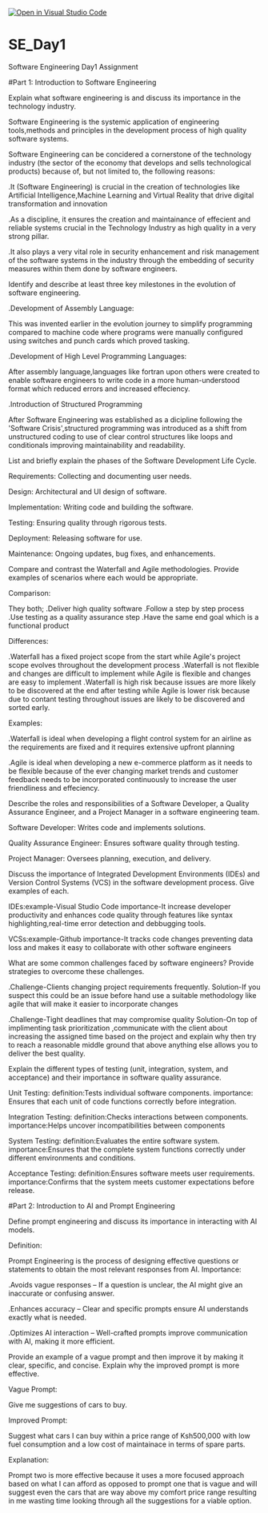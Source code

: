 [![Open in Visual Studio Code](https://classroom.github.com/assets/open-in-vscode-2e0aaae1b6195c2367325f4f02e2d04e9abb55f0b24a779b69b11b9e10269abc.svg)](https://classroom.github.com/online_ide?assignment_repo_id=18406940&assignment_repo_type=AssignmentRepo)
# SE_Day1
Software Engineering Day1 Assignment

#Part 1: Introduction to Software Engineering

Explain what software engineering is and discuss its importance in the technology industry.

Software Engineering is the systemic application of engineering tools,methods and principles in the development process of high quality software systems.

Software Engineering can be concidered a cornerstone of the technology industry (the sector of the economy that develops and sells technological products) because of, but not limited to, the following reasons:

.It (Software Engineering) is crucial in the creation of technologies like Artificial Intelligence,Machine Learning and Virtual Reality that drive digital transformation and innovation

.As a discipline, it ensures the creation and maintainance of effecient and reliable systems crucial in the Technology Industry as high quality in a very strong pillar.

.It also plays a very vital role in security enhancement and risk management of the software systems in the industry through the embedding of security measures within them done by software engineers.

Identify and describe at least three key milestones in the evolution of software engineering.

.Development of Assembly Language:

This was invented earlier in the evolution journey to simplify programming compared to machine code where programs were manually configured using switches and punch cards which proved tasking.

.Development of High Level Programming Languages:

After assembly language,languages like fortran upon others were created to enable software engineers to write code in a more human-understood format which reduced errors and increased effeciency.

.Introduction of Structured Programming

After Software Engineering was established as a dicipline following the 'Software Crisis',structured programming was introduced as a shift from unstructured coding to use of clear control structures like loops and conditionals improving maintainability and readability.

List and briefly explain the phases of the Software Development Life Cycle.

Requirements: Collecting and documenting user needs.

Design: Architectural and UI design of software.

Implementation: Writing code and building the software.

Testing: Ensuring quality through rigorous tests.

Deployment: Releasing software for use.

Maintenance: Ongoing updates, bug fixes, and enhancements.


Compare and contrast the Waterfall and Agile methodologies. Provide examples of scenarios where each would be appropriate.

Comparison:

They both;
.Deliver high quality software
.Follow a step by step process
.Use testing as a quality assurance step 
.Have the same end goal which is a functional product

Differences:

.Waterfall has a fixed project scope from the start while Agile's project scope evolves throughout the development process
.Waterfall is not flexible and changes are difficult to implement while Agile is flexible and changes are easy to implement
.Waterfall is high risk because issues are more likely to be discovered at the end after testing while Agile is lower risk because due to contant testing throughout issues are likely to be discovered and sorted early.

Examples:

.Waterfall is ideal when developing a flight control system for an airline as the requirements are fixed and it requires extensive upfront planning

.Agile is ideal when developing a new e-commerce platform as it needs to be flexible because of the ever changing market trends and customer feedback needs to be incorporated continuously to increase the user friendliness and effeciency.


Describe the roles and responsibilities of a Software Developer, a Quality Assurance Engineer, and a Project Manager in a software engineering team.

Software Developer: Writes code and implements solutions.

Quality Assurance Engineer: Ensures software quality through testing.

Project Manager: Oversees planning, execution, and delivery.


Discuss the importance of Integrated Development Environments (IDEs) and Version Control Systems (VCS) in the software development process. Give examples of each.

IDEs:example-Visual Studio Code
     importance-It increase developer productivity and enhances code quality 
     through features like syntax highlighting,real-time error detection and 
     debbugging tools.
     
VCSs:example-Github
    importance-It tracks code changes preventing data loss and makes it easy 
    to collaborate with other software engineers

    
What are some common challenges faced by software engineers? Provide strategies to overcome these challenges.

 .Challenge-Clients changing project requirements frequently.
  Solution-If you suspect this could be an issue before hand use a suitable 
  methodology like agile that will make it easier to incorporate changes
 
 .Challenge-Tight deadlines that may compromise quality
  Solution-On top of implimenting task prioritization ,communicate with the 
  client about increasing the assigned time based on the project and explain 
  why then try to reach a reasonable middle ground that above anything else 
  allows you to deliver the best quality.


Explain the different types of testing (unit, integration, system, and acceptance) and their importance in software quality assurance.

Unit Testing: 
 definition:Tests individual software components.
 importance: Ensures that each unit of code functions correctly before 
             integration.
             
Integration Testing:
 definition:Checks interactions between components.
 importance:Helps uncover incompatibilities between components
 
System Testing:
 definition:Evaluates the entire software system.
 importance:Ensures that the complete system functions correctly under 
            different environments and conditions.
            
Acceptance Testing: 
 definition:Ensures software meets user requirements.
 importance:Confirms that the system meets customer expectations before 
            release.



#Part 2: Introduction to AI and Prompt Engineering


Define prompt engineering and discuss its importance in interacting with AI models.

Definition:

Prompt Engineering is the process of designing effective questions or statements to obtain the most relevant responses from AI.
Importance:

.Avoids vague responses – If a question is unclear, the AI might give an 
 inaccurate or confusing answer.
 
.Enhances accuracy – Clear and specific prompts ensure AI understands 
 exactly what is needed.
 
.Optimizes AI interaction – Well-crafted prompts improve communication with 
 AI, making it more efficient.


Provide an example of a vague prompt and then improve it by making it clear, specific, and concise. Explain why the improved prompt is more effective.

Vague Prompt:

Give me suggestions of cars to buy.

Improved Prompt:

Suggest what cars I can buy within a price range of Ksh500,000 with low fuel consumption and a low cost of maintainace in terms of spare parts.

Explanation:

Prompt two is more effective because it uses a more focused approach based on what I can afford as opposed to prompt one that is vague and will suggest even the cars that are way above my comfort price range resulting in me wasting time looking through all the suggestions for a viable option.
